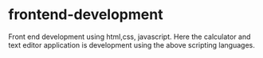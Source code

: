 # frontend-development
Front end development using html,css, javascript.
Here the calculator and text editor application is development using the above scripting languages.
